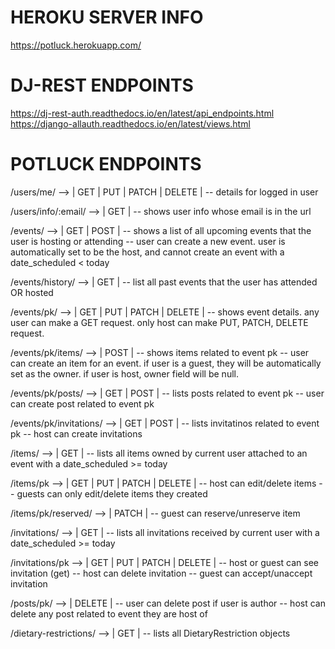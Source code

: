 # HEROKU SERVER INFO
https://potluck.herokuapp.com/

# DJ-REST ENDPOINTS
https://dj-rest-auth.readthedocs.io/en/latest/api_endpoints.html
https://django-allauth.readthedocs.io/en/latest/views.html

# POTLUCK ENDPOINTS

/users/me/ --> | GET | PUT | PATCH | DELETE |
-- details for logged in user

/users/info/:email/ --> | GET |
-- shows user info whose email is in the url

/events/ --> | GET | POST |
-- shows a list of all upcoming events that the user is hosting or attending
-- user can create a new event. user is automatically set to be the host, and cannot create an event with a date_scheduled < today

/events/history/ --> | GET |
-- list all past events that the user has attended OR hosted

/events/pk/ --> | GET | PUT | PATCH | DELETE |
-- shows event details. any user can make a GET request. only host can make PUT, PATCH, DELETE request.

/events/pk/items/ --> | POST |
-- shows items related to event pk
-- user can create an item for an event. if user is a guest, they will be automatically set as the owner. if user is host, owner field will be null.

/events/pk/posts/ --> | GET | POST |
-- lists posts related to event pk
-- user can create post related to event pk

/events/pk/invitations/ --> | GET | POST |
-- lists invitatinos related to event pk
-- host can create invitations

/items/ --> | GET |
-- lists all items owned by current user attached to an event with a date_scheduled >= today

/items/pk --> | GET | PUT | PATCH | DELETE |
-- host can edit/delete items
-- guests can only edit/delete items they created

/items/pk/reserved/ --> | PATCH |
-- guest can reserve/unreserve item

/invitations/ --> | GET |
-- lists all invitations received by current user with a date_scheduled >= today

/invitations/pk --> | GET | PUT | PATCH | DELETE |
-- host or guest can see invitation (get)
-- host can delete invitation
-- guest can accept/unaccept invitation

/posts/pk/ --> | DELETE |
-- user can delete post if user is author
-- host can delete any post related to event they are host of

/dietary-restrictions/ --> | GET |
-- lists all DietaryRestriction objects